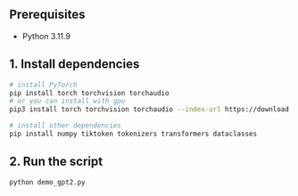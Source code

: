 ## Prerequisites
- Python 3.11.9

## 1. Install dependencies
```bash
# install PyTorch
pip install torch torchvision torchaudio
# or you can install with gpu
pip3 install torch torchvision torchaudio --index-url https://download.pytorch.org/whl/cu118

# install other dependencies
pip install numpy tiktoken tokenizers transformers dataclasses
```

## 2. Run the script
```bash
python demo_gpt2.py
```